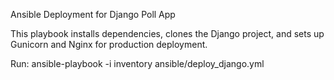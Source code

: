 Ansible Deployment for Django Poll App

This playbook installs dependencies, clones the Django project, and sets up Gunicorn and Nginx for production deployment.

Run:
ansible-playbook -i inventory ansible/deploy_django.yml
